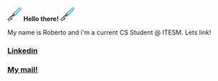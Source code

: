 [<img src="logos-emojis/lightsaber.png" width="32"/>](logos-emojis/lightsaber.png) **Hello there!** [<img src="logos-emojis/lightsaber.png" width="32"/>](logos-emojis/lightsaber.png)

My name is Roberto and i'm a current CS Student @ ITESM.
Lets link!
### [Linkedin](https://www.linkedin.com/in/roberto-anwar-teigeiro-aguilar-3b681724a/)
### [My mail!](mailto:a01643652@tec.mx)


